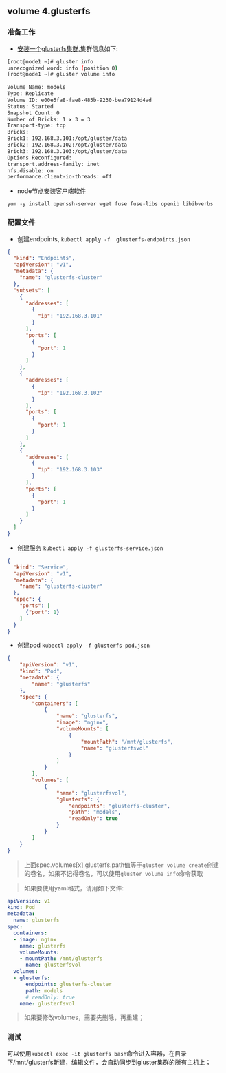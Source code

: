 ## volume 4.glusterfs


### 准备工作

* [安装一个glusterfs集群](https://www.jianshu.com/p/a06bad72b2b2),集群信息如下:

```bash
[root@node1 ~]# gluster info 
unrecognized word: info (position 0)
[root@node1 ~]# gluster volume info 
 
Volume Name: models
Type: Replicate
Volume ID: e00e5fa8-fae8-485b-9230-bea79124d4ad
Status: Started
Snapshot Count: 0
Number of Bricks: 1 x 3 = 3
Transport-type: tcp
Bricks:
Brick1: 192.168.3.101:/opt/gluster/data
Brick2: 192.168.3.102:/opt/gluster/data
Brick3: 192.168.3.103:/opt/gluster/data
Options Reconfigured:
transport.address-family: inet
nfs.disable: on
performance.client-io-threads: off
```


* node节点安装客户端软件

```
yum -y install openssh-server wget fuse fuse-libs openib libibverbs
```

### 配置文件

* 创建endpoints, ``kubectl apply -f  glusterfs-endpoints.json``    
```json 
{
  "kind": "Endpoints",
  "apiVersion": "v1",
  "metadata": {
    "name": "glusterfs-cluster"
  },
  "subsets": [
    {
      "addresses": [
        {
          "ip": "192.168.3.101"
        }
      ],
      "ports": [
        {
          "port": 1
        }
      ]
    },
    {
      "addresses": [
        {
          "ip": "192.168.3.102"
        }
      ],
      "ports": [
        {
          "port": 1
        }
      ]
    },
    {
      "addresses": [
        {
          "ip": "192.168.3.103"
        }
      ],
      "ports": [
        {
          "port": 1
        }
      ]
    }
  ]
}
```

* 创建服务  `` kubectl apply -f glusterfs-service.json ``

```json
{
  "kind": "Service",
  "apiVersion": "v1",
  "metadata": {
    "name": "glusterfs-cluster"
  },
  "spec": {
    "ports": [
      {"port": 1}
    ]
  }
}
```

* 创建pod ``kubectl apply -f glusterfs-pod.json ``

```json 
{
    "apiVersion": "v1",
    "kind": "Pod",
    "metadata": {
        "name": "glusterfs"
    },
    "spec": {
        "containers": [
            {
                "name": "glusterfs",
                "image": "nginx",
                "volumeMounts": [
                    {
                        "mountPath": "/mnt/glusterfs",
                        "name": "glusterfsvol"
                    }
                ]
            }
        ],
        "volumes": [
            {
                "name": "glusterfsvol",
                "glusterfs": {
                    "endpoints": "glusterfs-cluster",
                    "path": "models",
                    "readOnly": true
                }
            }
        ]
    }
}
```

> 上面spec.volumes[x].glusterfs.path值等于``gluster volume create``创建的卷名，如果不记得卷名，可以使用``gluster volume info``命令获取

> 如果要使用yaml格式，请用如下文件:   
```yaml
apiVersion: v1
kind: Pod
metadata:
  name: glusterfs
spec:
  containers:
  - image: nginx
    name: glusterfs
    volumeMounts:
    - mountPath: /mnt/glusterfs
      name: glusterfsvol
  volumes:
  - glusterfs:
      endpoints: glusterfs-cluster
      path: models
      # readOnly: true
    name: glusterfsvol
```

> 如果要修改volumes，需要先删除，再重建；

### 测试

可以使用``kubectl exec -it glusterfs bash``命令进入容器，在目录下/mnt/glusterfs新建，编辑文件，会自动同步到gluster集群的所有主机上；